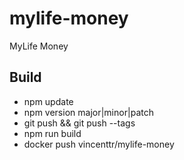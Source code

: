 # mylife-money
MyLife Money

## Build
 - npm update
 - npm version major|minor|patch
 - git push && git push --tags
 - npm run build
 - docker push vincenttr/mylife-money
